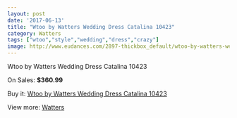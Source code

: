 ```yaml
---
layout: post
date: '2017-06-13'
title: "Wtoo by Watters Wedding Dress Catalina 10423"
category: Watters
tags: ["wtoo","style","wedding","dress","crazy"]
image: http://www.eudances.com/2897-thickbox_default/wtoo-by-watters-wedding-dress-catalina-10423.jpg
---
```

Wtoo by Watters Wedding Dress Catalina 10423

On Sales: **$360.99**
<a href="https://www.eudances.com/en/watters/1003-wtoo-by-watters-wedding-dress-catalina-10423.html"><amp-img layout="responsive" width="600" height="600" src="//www.eudances.com/2897-thickbox_default/wtoo-by-watters-wedding-dress-catalina-10423.jpg" alt="Wtoo by Watters Wedding Dress Catalina 10423 0" /></a>
<a href="https://www.eudances.com/en/watters/1003-wtoo-by-watters-wedding-dress-catalina-10423.html"><amp-img layout="responsive" width="600" height="600" src="//www.eudances.com/2901-thickbox_default/wtoo-by-watters-wedding-dress-catalina-10423.jpg" alt="Wtoo by Watters Wedding Dress Catalina 10423 1" /></a>
<a href="https://www.eudances.com/en/watters/1003-wtoo-by-watters-wedding-dress-catalina-10423.html"><amp-img layout="responsive" width="600" height="600" src="//www.eudances.com/2900-thickbox_default/wtoo-by-watters-wedding-dress-catalina-10423.jpg" alt="Wtoo by Watters Wedding Dress Catalina 10423 2" /></a>
<a href="https://www.eudances.com/en/watters/1003-wtoo-by-watters-wedding-dress-catalina-10423.html"><amp-img layout="responsive" width="600" height="600" src="//www.eudances.com/2899-thickbox_default/wtoo-by-watters-wedding-dress-catalina-10423.jpg" alt="Wtoo by Watters Wedding Dress Catalina 10423 3" /></a>
<a href="https://www.eudances.com/en/watters/1003-wtoo-by-watters-wedding-dress-catalina-10423.html"><amp-img layout="responsive" width="600" height="600" src="//www.eudances.com/2898-thickbox_default/wtoo-by-watters-wedding-dress-catalina-10423.jpg" alt="Wtoo by Watters Wedding Dress Catalina 10423 4" /></a>

Buy it: [Wtoo by Watters Wedding Dress Catalina 10423](https://www.eudances.com/en/watters/1003-wtoo-by-watters-wedding-dress-catalina-10423.html "Wtoo by Watters Wedding Dress Catalina 10423")

View more: [Watters](https://www.eudances.com/en/12-watters "Watters")